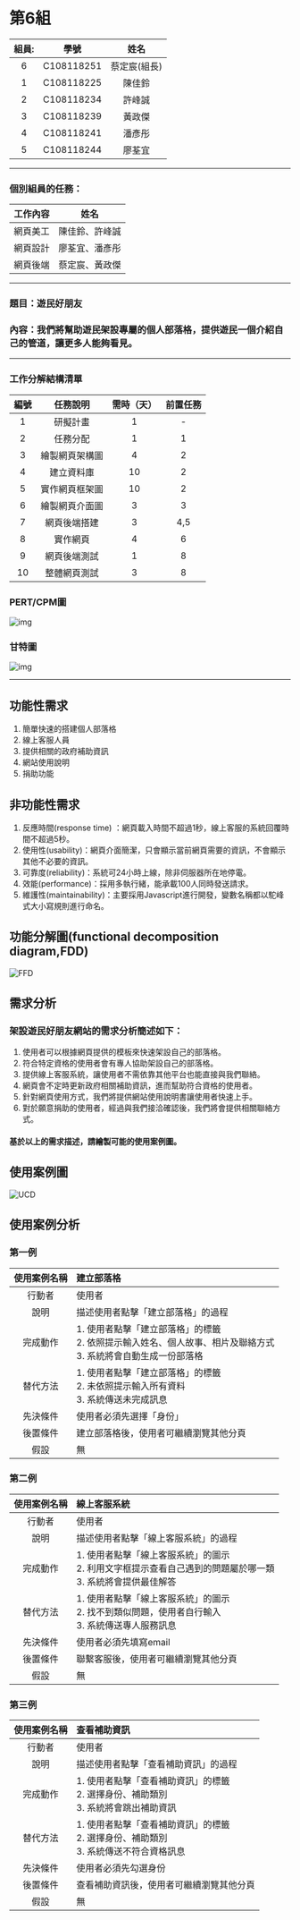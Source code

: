 # 第6組
|組員:| 學號 |姓名|
|:---:|:---:|:---:|
|6|C108118251|蔡定宸(組長)|
|1|C108118225|陳佳鈴|
|2|C108118234|許峰誠|
|3|C108118239|黃政傑|
|4|C108118241|潘彥彤|
|5|C108118244|廖荃宜|

***
### 個別組員的任務：
|工作內容      |  姓名 |  
|:--------------:|:-----:|
| 網頁美工  |   陳佳鈴、許峰誠   |
| 網頁設計  |   廖荃宜、潘彥彤   |
| 網頁後端  |   蔡定宸、黃政傑   |
***
### 題目：遊民好朋友
### 內容：我們將幫助遊民架設專屬的個人部落格，提供遊民一個介紹自己的管道，讓更多人能夠看見。
***
### 工作分解結構清單
|編號    | 任務說明	   |需時（天）	|前置任務|
|:------:|:---------:|:--------:|:-----:|
|1	    | 研擬計畫	          | 1		   | -|
|2	    | 任務分配	          | 1		   | 1|
|3	    | 繪製網頁架構圖	          | 4		 | 2|
|4	    | 建立資料庫	 | 10		 | 2|
|5	    | 實作網頁框架圖   | 10		| 2|
|6	    | 繪製網頁介面圖	     | 3		 | 3|
|7	    | 網頁後端搭建	      | 3		  | 4,5|
|8	    | 實作網頁	         | 4		 | 6|
|9	    | 網頁後端測試	      | 1		  | 8|
|10	    | 整體網頁測試	          | 3		 | 8|

### PERT/CPM圖
![img](第6組PERT圖(第2版).png "PERT/CPM圖")
### 甘特圖
![img](第6組甘特圖(第2版).png "甘特圖")
***
## 功能性需求
1. 簡單快速的搭建個人部落格
2. 線上客服人員
3. 提供相關的政府補助資訊
4. 網站使用說明
5. 捐助功能
## 非功能性需求
1. 反應時間(response time) ：網頁載入時間不超過1秒，線上客服的系統回覆時間不超過5秒。
2. 使用性(usability)：網頁介面簡潔，只會顯示當前網頁需要的資訊，不會顯示其他不必要的資訊。
3. 可靠度(reliability)：系統可24小時上線，除非伺服器所在地停電。
4. 效能(performance)：採用多執行緒，能承載100人同時發送請求。
5. 維護性(maintainability)：主要採用Javascript進行開發，變數名稱都以駝峰式大小寫規則進行命名。
## 功能分解圖(functional decomposition diagram,FDD)
![FFD](FDD.png)
## 需求分析
### 架設遊民好朋友網站的需求分析簡述如下：
1. 使用者可以根據網頁提供的模板來快速架設自己的部落格。
2. 符合特定資格的使用者會有專人協助架設自己的部落格。
3. 提供線上客服系統，讓使用者不需依靠其他平台也能直接與我們聯絡。
4. 網頁會不定時更新政府相關補助資訊，進而幫助符合資格的使用者。
5. 針對網頁使用方式，我們將提供網站使用說明書讓使用者快速上手。
6. 對於願意捐助的使用者，經過與我們接洽確認後，我們將會提供相關聯絡方式。
#### 基於以上的需求描述，請繪製可能的使用案例圖。
## 使用案例圖
![UCD](UCD.png)
## 使用案例分析
### 第一例
| 使用案例名稱  | 建立部落格  | 
| :------------: |:---------------|
| 行動者 | 使用者 | 
| 說明 | 描述使用者點擊「建立部落格」的過程 | 
| 完成動作 | 1. 使用者點擊「建立部落格」的標籤 <br> 2. 依照提示輸入姓名、個人故事、相片及聯絡方式 <br> 3. 系統將會自動生成一份部落格| 
| 替代方法 | 1. 使用者點擊「建立部落格」的標籤 <br> 2. 未依照提示輸入所有資料 <br> 3. 系統傳送未完成訊息 |  
| 先決條件 | 使用者必須先選擇「身份」 |
| 後置條件 | 建立部落格後，使用者可繼續瀏覽其他分頁 | 
| 假設 | 無 | 

### 第二例
| 使用案例名稱  | 線上客服系統  | 
| :------------: |:---------------|
| 行動者 | 使用者 | 
| 說明 | 描述使用者點擊「線上客服系統」的過程 | 
| 完成動作 | 1. 使用者點擊「線上客服系統」的圖示 <br> 2. 利用文字框提示查看自己遇到的問題屬於哪一類 <br> 3. 系統將會提供最佳解答| 
| 替代方法 | 1. 使用者點擊「線上客服系統」的圖示 <br> 2. 找不到類似問題，使用者自行輸入 <br> 3. 系統傳送專人服務訊息 |  
| 先決條件 | 使用者必須先填寫email |
| 後置條件 | 聯繫客服後，使用者可繼續瀏覽其他分頁 | 
| 假設 | 無 | 

### 第三例
| 使用案例名稱  | 查看補助資訊  | 
| :------------: |:---------------|
| 行動者 | 使用者 | 
| 說明 | 描述使用者點擊「查看補助資訊」的過程 | 
| 完成動作 | 1. 使用者點擊「查看補助資訊」的標籤 <br> 2. 選擇身份、補助類別 <br> 3. 系統將會跳出補助資訊| 
| 替代方法 | 1. 使用者點擊「查看補助資訊」的標籤 <br> 2. 選擇身份、補助類別 <br> 3. 系統傳送不符合資格訊息 |  
| 先決條件 | 使用者必須先勾選身份 |
| 後置條件 | 查看補助資訊後，使用者可繼續瀏覽其他分頁 | 
| 假設 | 無 | 
